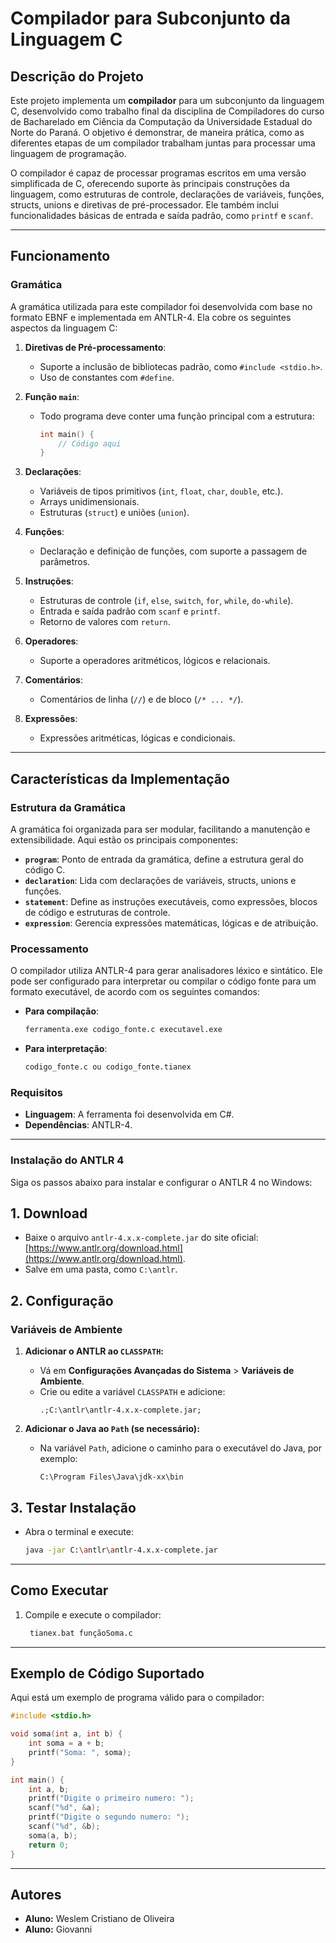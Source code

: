 # Compilador para Subconjunto da Linguagem C

## **Descrição do Projeto**

Este projeto implementa um **compilador** para um subconjunto da linguagem C, desenvolvido como trabalho final da 
disciplina de Compiladores do curso de Bacharelado em Ciência da Computação da Universidade Estadual do Norte do Paraná. 
O objetivo é demonstrar, de maneira prática, como as diferentes etapas de um compilador trabalham juntas para processar 
uma linguagem de programação.

O compilador é capaz de processar programas escritos em uma versão simplificada de C, oferecendo suporte às principais 
construções da linguagem, como estruturas de controle, declarações de variáveis, funções, structs, unions e diretivas de 
pré-processador. 
Ele também inclui funcionalidades básicas de entrada e saída padrão, como `printf` e `scanf`.

---

## **Funcionamento**

### **Gramática**
A gramática utilizada para este compilador foi desenvolvida com base no formato EBNF e implementada em ANTLR-4. 
Ela cobre os seguintes aspectos da linguagem C:

1. **Diretivas de Pré-processamento**:
   - Suporte a inclusão de bibliotecas padrão, como `#include <stdio.h>`.
   - Uso de constantes com `#define`.

2. **Função `main`**:
   - Todo programa deve conter uma função principal com a estrutura:
     ```c
     int main() {
         // Código aqui
     }
     ```

3. **Declarações**:
   - Variáveis de tipos primitivos (`int`, `float`, `char`, `double`, etc.).
   - Arrays unidimensionais.
   - Estruturas (`struct`) e uniões (`union`).

4. **Funções**:
   - Declaração e definição de funções, com suporte a passagem de parâmetros.

5. **Instruções**:
   - Estruturas de controle (`if`, `else`, `switch`, `for`, `while`, `do-while`).
   - Entrada e saída padrão com `scanf` e `printf`.
   - Retorno de valores com `return`.

6. **Operadores**:
   - Suporte a operadores aritméticos, lógicos e relacionais.

7. **Comentários**:
   - Comentários de linha (`//`) e de bloco (`/* ... */`).

8. **Expressões**:
   - Expressões aritméticas, lógicas e condicionais.

---

## **Características da Implementação**

### **Estrutura da Gramática**
A gramática foi organizada para ser modular, facilitando a manutenção e extensibilidade. Aqui estão os 
principais componentes:

- **`program`**: Ponto de entrada da gramática, define a estrutura geral do código C.
- **`declaration`**: Lida com declarações de variáveis, structs, unions e funções.
- **`statement`**: Define as instruções executáveis, como expressões, blocos de código e estruturas de controle.
- **`expression`**: Gerencia expressões matemáticas, lógicas e de atribuição.

### **Processamento**
O compilador utiliza ANTLR-4 para gerar analisadores léxico e sintático. 
Ele pode ser configurado para interpretar ou compilar o código fonte para
um formato executável, de acordo com os seguintes comandos:

- **Para compilação**:
  ```bash
  ferramenta.exe codigo_fonte.c executavel.exe
  ```
- **Para interpretação**:
  ```bash
  codigo_fonte.c ou codigo_fonte.tianex
  ```

### **Requisitos**
- **Linguagem**: A ferramenta foi desenvolvida em C#.
- **Dependências**: ANTLR-4.

---

### **Instalação do ANTLR 4**

Siga os passos abaixo para instalar e configurar o ANTLR 4 no Windows:

## 1. Download
- Baixe o arquivo `antlr-4.x.x-complete.jar` do site oficial: [https://www.antlr.org/download.html](https://www.antlr.org/download.html).
- Salve em uma pasta, como `C:\antlr`.

## 2. Configuração
### Variáveis de Ambiente
1. **Adicionar o ANTLR ao `CLASSPATH`:**
   - Vá em **Configurações Avançadas do Sistema** > **Variáveis de Ambiente**.
   - Crie ou edite a variável `CLASSPATH` e adicione:
     ```
     .;C:\antlr\antlr-4.x.x-complete.jar;
     ```

2. **Adicionar o Java ao `Path` (se necessário):**
   - Na variável `Path`, adicione o caminho para o executável do Java, por exemplo:
     ```
     C:\Program Files\Java\jdk-xx\bin
     ```

## 3. Testar Instalação
- Abra o terminal e execute:
  ```bash
  java -jar C:\antlr\antlr-4.x.x-complete.jar

---

## **Como Executar**

1. Compile e execute o compilador:
   ```bash
    tianex.bat funçãoSoma.c
   ```

---

## **Exemplo de Código Suportado**

Aqui está um exemplo de programa válido para o compilador:

```c
#include <stdio.h>

void soma(int a, int b) {
    int soma = a + b;
    printf("Soma: ", soma);
}

int main() {
    int a, b;
    printf("Digite o primeiro numero: ");
    scanf("%d", &a);
    printf("Digite o segundo numero: ");
    scanf("%d", &b);
    soma(a, b);
    return 0;
}
```

---

## **Autores**
- **Aluno:** Weslem Cristiano de Oliveira
- **Aluno:** Giovanni
